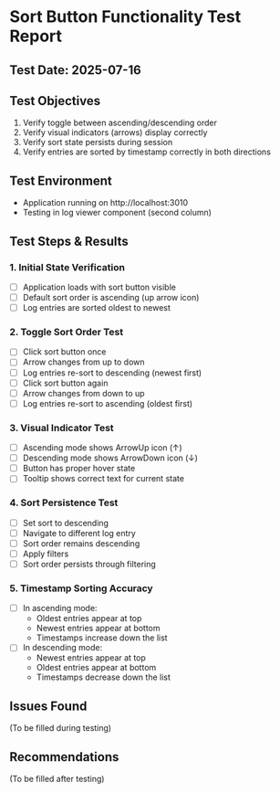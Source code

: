 # Sort Button Functionality Test Report

## Test Date: 2025-07-16

## Test Objectives
1. Verify toggle between ascending/descending order
2. Verify visual indicators (arrows) display correctly  
3. Verify sort state persists during session
4. Verify entries are sorted by timestamp correctly in both directions

## Test Environment
- Application running on http://localhost:3010
- Testing in log viewer component (second column)

## Test Steps & Results

### 1. Initial State Verification
- [ ] Application loads with sort button visible
- [ ] Default sort order is ascending (up arrow icon)
- [ ] Log entries are sorted oldest to newest

### 2. Toggle Sort Order Test
- [ ] Click sort button once
- [ ] Arrow changes from up to down
- [ ] Log entries re-sort to descending (newest first)
- [ ] Click sort button again
- [ ] Arrow changes from down to up
- [ ] Log entries re-sort to ascending (oldest first)

### 3. Visual Indicator Test
- [ ] Ascending mode shows ArrowUp icon (↑)
- [ ] Descending mode shows ArrowDown icon (↓)
- [ ] Button has proper hover state
- [ ] Tooltip shows correct text for current state

### 4. Sort Persistence Test
- [ ] Set sort to descending
- [ ] Navigate to different log entry
- [ ] Sort order remains descending
- [ ] Apply filters
- [ ] Sort order persists through filtering

### 5. Timestamp Sorting Accuracy
- [ ] In ascending mode:
  - Oldest entries appear at top
  - Newest entries appear at bottom
  - Timestamps increase down the list
- [ ] In descending mode:
  - Newest entries appear at top
  - Oldest entries appear at bottom
  - Timestamps decrease down the list

## Issues Found
(To be filled during testing)

## Recommendations
(To be filled after testing)